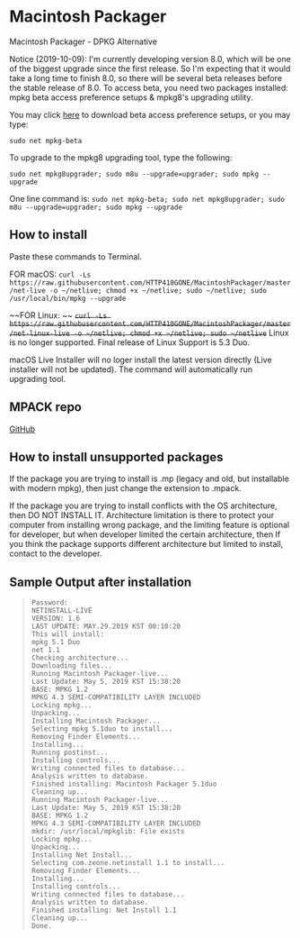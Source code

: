 # Macintosh Packager
Macintosh Packager - DPKG Alternative

Notice (2019-10-09): I'm currently developing version 8.0, which will be one of the biggest upgrade since the first release. So I'm expecting that it would take a long time to finish 8.0, so there will be several beta releases before the stable release of 8.0. To access beta, you need two packages installed: mpkg beta access preference setups & mpkg8's upgrading utility.



You may click [here](https://github.com/HTTP410GONE/Macintosh-Packages/raw/master/mpkg-beta.mpack) to download beta access preference setups, or you may type:

``sudo net mpkg-beta``


To upgrade to the mpkg8 upgrading tool, type the following:

``sudo net mpkg8upgrader; sudo m8u --upgrade=upgrader; sudo mpkg --upgrade``

One line command is: 
``sudo net mpkg-beta; sudo net mpkg8upgrader; sudo m8u --upgrade=upgrader; sudo mpkg --upgrade``

## How to install
Paste these commands to Terminal.

FOR macOS: 
```curl -Ls https://raw.githubusercontent.com/HTTP410GONE/MacintoshPackager/master/net-live -o ~/netlive; chmod +x ~/netlive; sudo ~/netlive; sudo /usr/local/bin/mpkg --upgrade```

~~FOR Linux: ~~
~~```curl -Ls https://raw.githubusercontent.com/HTTP410GONE/MacintoshPackager/master/net-linux-live -o ~/netlive; chmod +x ~/netlive; sudo ~/netlive```~~
Linux is no longer supported. Final release of Linux Support is 5.3 Duo.



macOS Live Installer will no loger install the latest version directly (Live installer will not be updated). The command will automatically run upgrading tool.


## MPACK repo
[GitHub](https://github.com/HTTP410GONE/Macintosh-Packages)


## How to install unsupported packages
If the package you are trying to install is .mp (legacy and old, but installable with modern mpkg), then just change the extension to .mpack.

If the package you are trying to install conflicts with the OS architecture, then DO NOT INSTALL IT. Architecture limitation is there to protect your computer from installing wrong package, and the limiting feature is optional for developer, but when developer limited the certain architecture, then If you think the package supports different architecture but limited to install, contact to the developer.

## Sample Output after installation

>     Password:
>     NETINSTALL-LIVE
>     VERSION: 1.6
>     LAST UPDATE: MAY.29.2019 KST 00:10:20
>     This will install:
>     mpkg 5.1 Duo
>     net 1.1
>     Checking architecture...
>     Downloading files...
>     Running Macintosh Packager-live...
>     Last Update: May 5, 2019 KST 15:38:20
>     BASE: MPKG 1.2
>     MPKG 4.3 SEMI-COMPATIBILITY LAYER INCLUDED
>     Locking mpkg...
>     Unpacking...
>     Installing Macintosh Packager...
>     Selecting mpkg 5.1duo to install...
>     Removing Finder Elements...
>     Installing...
>     Running postinst...
>     Installing controls...
>     Writing connected files to database...
>     Analysis written to database.
>     Finished installing: Macintosh Packager 5.1duo
>     Cleaning up...
>     Running Macintosh Packager-live...
>     Last Update: May 5, 2019 KST 15:38:20
>     BASE: MPKG 1.2
>     MPKG 4.3 SEMI-COMPATIBILITY LAYER INCLUDED
>     mkdir: /usr/local/mpkglib: File exists
>     Locking mpkg...
>     Unpacking...
>     Installing Net Install...
>     Selecting com.zeone.netinstall 1.1 to install...
>     Removing Finder Elements...
>     Installing...
>     Installing controls...
>     Writing connected files to database...
>     Analysis written to database.
>     Finished installing: Net Install 1.1
>     Cleaning up...
>     Done.


